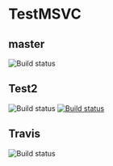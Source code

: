 # TestMSVC

## master
![Build status](https://the-bridge-int.trafficmanager.net/v0.1/apps/4a1c005e-1af2-4dec-bace-e7520d9ac33f/branches/master/badge)


## Test2
![Build status](https://the-bridge-int.trafficmanager.net/v0.1/apps/4d3fed87-cb61-4c23-95f2-3a5200f2f0c8/branches/master/badge)
[![Build status](https://the-bridge-int.trafficmanager.net/v0.1/apps/4d3fed87-cb61-4c23-95f2-3a5200f2f0c8/branches/master/badge)](https://the-bridge-int.trafficmanager.net/v0.1/apps/4d3fed87-cb61-4c23-95f2-3a5200f2f0c8/branches/master/badge)

## Travis
![Build status](https://img.shields.io/travis/npm/npm/latest.svg)




